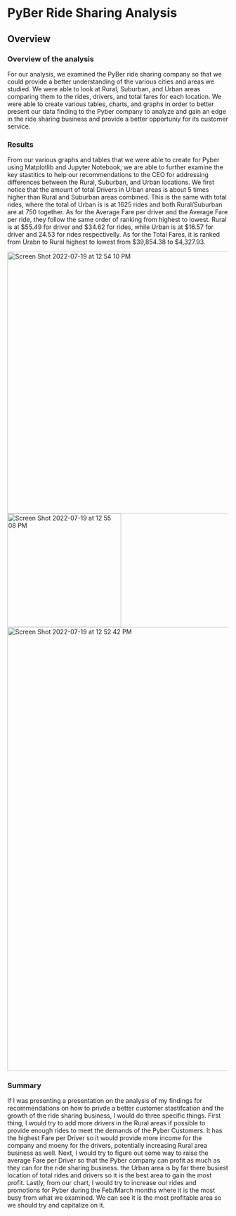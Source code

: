 # PyBer Ride Sharing Analysis
## Overview
### Overview of the analysis
For our analysis, we examined the PyBer ride sharing company so that we could provide a better understanding of the various cities and areas we studied. We were able to look at Rural, Suburban, and Urban areas comparing them to the rides, drivers, and total fares for each location. We were able to create various tables, charts, and graphs in order to better present our data finding to the Pyber company to analyze and gain an edge in the ride sharing business and provide a better opportuniy for its customer service.

### Results

From our various graphs and tables that we were able to create for Pyber using Matplotlib and Jupyter Notebook, we are able to further examine the key stastitics to help our recommendations to the CEO for addressing differences between the Rural, Suburban, and Urban locations. We first notice that the amount of total Drivers in Urban areas is about 5 times higher than Rural and Suburban areas combined. This is the same with total rides, where the total of Urban is is at 1625 rides and both Rural/Suburban are at 750 together. As for the Average Fare per driver and the Average Fare per ride, they follow the same order of ranking from highest to lowest. Rural is at $55.49 for driver and $34.62 for rides, while Urban is at $16.57 for driver and 24.53 for rides respectivelly. As for the Total Fares, it is ranked from Urabn to Rural highest to lowest from $39,854.38 to $4,327.93.

<img width="596" alt="Screen Shot 2022-07-19 at 12 54 10 PM" src="https://user-images.githubusercontent.com/107444840/179836934-9a047faf-887a-4238-962f-a0ec9b465416.png">


<img width="259" alt="Screen Shot 2022-07-19 at 12 55 08 PM" src="https://user-images.githubusercontent.com/107444840/179837112-014dd8f6-04c0-4ffc-b7ec-78a63005641e.png">

<img width="1011" alt="Screen Shot 2022-07-19 at 12 52 42 PM" src="https://user-images.githubusercontent.com/107444840/179836755-676e57e3-1247-4f4e-a924-a56525272e2b.png">

### Summary
If I was presenting a presentation on the analysis of my findings for recommendations on how to privde a better customer stastifcation and the growth of the ride sharing business, I would do three specific things. First thing, I would try to add more drivers in the Rural areas if possible to provide enough rides to meet the demands of the Pyber Customers. It has the highest Fare per Driver so it would provide more income for the company and moeny for the drivers, potentially increasing Rural area business as well. Next, I would try to figure out some way to raise the average Fare per Driver so that the Pyber company can profit as much as they can for the ride sharing business. the Urban area is by far there busiest location of total rides and drivers so it is the best area to gain the most profit. Lastly, from our chart, I would try to increase our rides and promotions for Pyber during the Feb/March months where it is the most busy from what we examined. We can see it is the most profitable area so we should try and capitalize on it.
